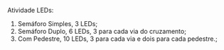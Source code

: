 Atividade LEDs:
1. Semáforo Simples, 3 LEDs;
2. Semáforo Duplo, 6 LEDs, 3 para cada via do cruzamento;
3. Com Pedestre, 10 LEDs, 3 para cada via e dois para cada pedestre.;
